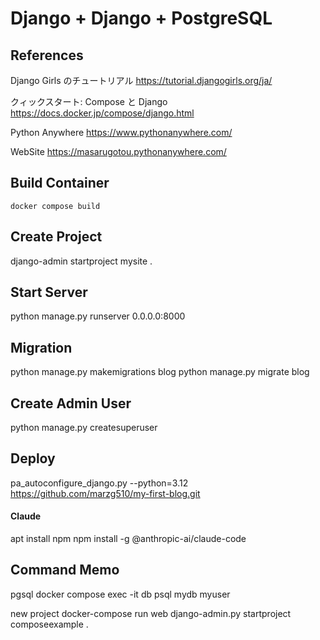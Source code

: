 # Django + Django + PostgreSQL

## References

Django Girls のチュートリアル
https://tutorial.djangogirls.org/ja/

クィックスタート: Compose と Django
https://docs.docker.jp/compose/django.html


Python Anywhere
https://www.pythonanywhere.com/


WebSite
https://masarugotou.pythonanywhere.com/


## Build Container

```shell
docker compose build
```

## Create Project

django-admin startproject mysite .
<!-- docker-compose run web django-admin.py startproject mysite . -->

## Start Server
python manage.py runserver 0.0.0.0:8000

## Migration

python manage.py makemigrations blog
python manage.py migrate blog

## Create Admin User

python manage.py createsuperuser

## Deploy

pa_autoconfigure_django.py --python=3.12 https://github.com/marzg510/my-first-blog.git


#### Claude

apt install npm
npm install -g @anthropic-ai/claude-code


## Command Memo

pgsql
docker compose exec -it db psql mydb myuser

new project
docker-compose run web django-admin.py startproject composeexample .
